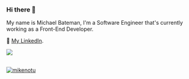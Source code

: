### Hi there 👋

My name is Michael Bateman, I'm a Software Engineer that's currently working as a Front-End Developer.


💼 [My LinkedIn](https://www.linkedin.com/in/michael-bateman-979695194/).

 <a href="https://github.com/MikeNotu">
  <img align="center" src="https://github-readme-stats.vercel.app/api?username=MikeNotu&count_private=true&hide=contribs,issues&show_icons=true&theme=tokyonight&count_private=true" />
</a>
<br/>
<br/>

<p align="left"> <a href="https://github.com/MikeNotu"><img src="https://github-profile-trophy.vercel.app/?username=MikeNotu&theme=darkhub&rank=SSS,SS,S,AAA,AA,A,B&margin-w=15&margin-h=15" alt="mikenotu" /></a> </p>

